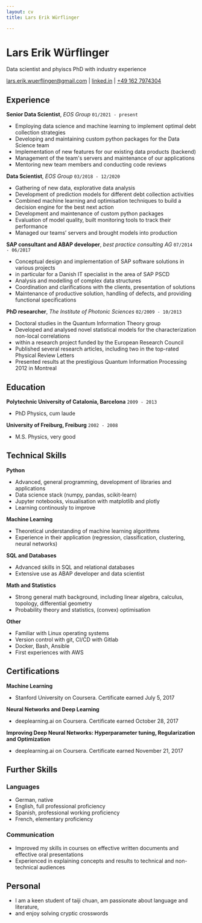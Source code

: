```yaml
---
layout: cv
title: Lars Erik Würflinger

---
```

# Lars Erik Würflinger
Data scientist and phyiscs PhD with industry experience

<div id="webaddress">
<a href="mailto:lars.erik.wuerflinger@gmail.com">lars.erik.wuerflinger@gmail.com</a>
| <a href="https://www.linkedin.com/in/wuerflinger/">linked.in</a>
| <a href="tel:+491627974304"> +49 162 7974304 </a> </div> 


## Experience

__Senior Data Scientist__, *EOS Group*
`01/2021 - present`
- Employing data science and machine learning to implement optimal debt collection strategies
- Developing and maintaining custom python packages for the Data Science team
- Implementation of new features for our existing data products (backend)
- Management of the team's servers and maintenance of our applications
- Mentoring new team members and conducting code reviews

__Data Scientist__, *EOS Group*
`03/2018 - 12/2020`
- Gathering of new data, explorative data analysis
- Development of prediction models for different debt collection activities
- Combined machine learning and optimisation techniques to build a decision engine for the best next action
- Development and maintenance of custom python packages
- Evaluation of model quality, built monitoring tools to track their performance
- Managed our teams’ servers and brought models into production


__SAP consultant and ABAP developer__, *best practice consulting AG*
`07/2014 - 06/2017`
- Conceptual design and implementation of SAP software solutions in various projects
- in particular for a Danish IT specialist in the area of SAP PSCD
- Analysis and modelling of complex data structures
- Coordination and clarifications with the clients, presentation of solutions
- Maintenance of productive solution, handling of defects, and providing functional specifications


__PhD researcher__, *The Institute of Photonic Sciences*
`02/2009 - 10/2013`
- Doctoral studies in the Quantum Information Theory group
- Developed and analysed novel statistical models for the characterization non-local correlations
- within a research project funded by the European Research Council
- Published several research articles, including two in the top-rated Physical Review Letters
- Presented results at the prestigious Quantum Information Processing 2012 in Montreal


## Education

__Polytechnic University of Catalonia, Barcelona__
`2009 - 2013`
- PhD Physics, cum laude

__University of Freiburg, Freiburg__
`2002 - 2008`
- M.S. Physics, very good


## Technical Skills

__Python__
- Advanced, general programming, development of libraries and applications
- Data science stack (numpy, pandas, scikit-learn)
- Jupyter notebooks, visualisation with matplotlib and plotly
- Learning continously to improve

__Machine Learning__
- Theoretical understanding of machine learning algorithms
- Experience in their application (regression, classification, clustering, neural networks)

__SQL and Databases__
- Advanced skills in SQL and relational databases
- Extensive use as ABAP developer and data scientist

__Math and Statistics__
- Strong general math background, including linear algebra, calculus, topology, differential geometry
- Probability theory and statistics, (convex) optimisation

__Other__
- Familiar with Linux operating systems
- Version control with git, CI/CD with Gitlab
- Docker, Bash, Ansible
- First experiences with AWS


## Certifications

__Machine Learning__
- Stanford University on Coursera. Certificate earned July 5, 2017

__Neural Networks and Deep Learning__
- deeplearning.ai on Coursera. Certificate earned October 28, 2017

__Improving Deep Neural Networks: Hyperparameter tuning, Regularization and Optimization__
- deeplearning.ai on Coursera. Certificate earned November 21, 2017


## Further Skills

### Languages
- German, native
- English, full professional proficiency
- Spanish, professional working proficiency
- French, elementary proficiency

### Communication
- Improved my skills in courses on effective written
documents and effective oral presentations
- Experienced in explaining concepts and results to technical
and non-technical audiences

## Personal
- I am a keen student of taiji chuan, am passionate about language and literature,
- and enjoy solving cryptic crosswords



<!-- ### Footer

Last updated: May 2013 -->


